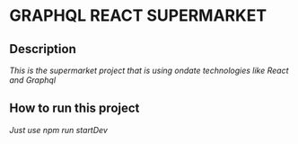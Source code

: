 # GRAPHQL REACT SUPERMARKET
## Description
_This is the supermarket project that is using ondate technologies like React and Graphql_

## How to run this project
_Just use npm run startDev_

